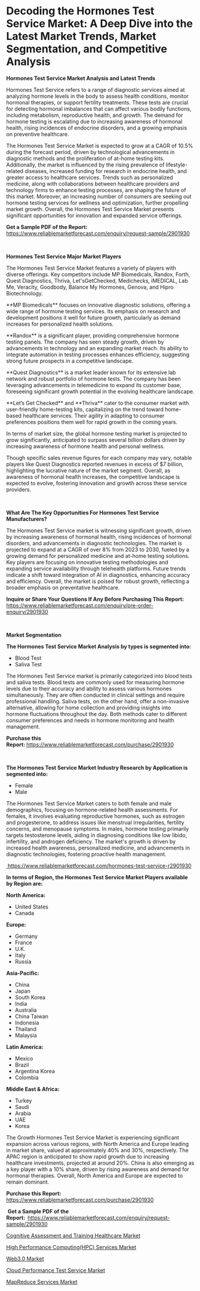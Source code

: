 <p><h1>Decoding the Hormones Test Service Market: A Deep Dive into the Latest Market Trends, Market Segmentation, and Competitive Analysis</h1></p><p><strong>Hormones Test Service Market Analysis and Latest Trends</strong></p>
<p><p>Hormones Test Service refers to a range of diagnostic services aimed at analyzing hormone levels in the body to assess health conditions, monitor hormonal therapies, or support fertility treatments. These tests are crucial for detecting hormonal imbalances that can affect various bodily functions, including metabolism, reproductive health, and growth. The demand for hormone testing is escalating due to increasing awareness of hormonal health, rising incidences of endocrine disorders, and a growing emphasis on preventive healthcare.</p><p>The Hormones Test Service Market is expected to grow at a CAGR of 10.5% during the forecast period, driven by technological advancements in diagnostic methods and the proliferation of at-home testing kits. Additionally, the market is influenced by the rising prevalence of lifestyle-related diseases, increased funding for research in endocrine health, and greater access to healthcare services. Trends such as personalized medicine, along with collaborations between healthcare providers and technology firms to enhance testing processes, are shaping the future of this market. Moreover, an increasing number of consumers are seeking out hormone testing services for wellness and optimization, further propelling market growth. Overall, the Hormones Test Service Market presents significant opportunities for innovation and expanded service offerings.</p></p>
<p><strong>Get a Sample PDF of the Report:&nbsp;</strong> <a href="https://www.reliablemarketforecast.com/enquiry/request-sample/2901930?utm_campaign=1832&utm_medium=2&utm_source=Github&utm_content=ia&utm_term=11032025&utm_id=hormones-test-service">https://www.reliablemarketforecast.com/enquiry/request-sample/2901930</a></p>
<p>&nbsp;</p>
<p><strong>Hormones Test Service Major Market Players</strong></p>
<p><p>The Hormones Test Service Market features a variety of players with diverse offerings. Key competitors include MP Biomedicals, Randox, Forth, Quest Diagnostics, Thriva, Let'sGetChecked, Medichecks, iMEDICAL, Lab Me, Veracity, Goodbody, Balance My Hormones, Genova, and Hipro Biotechnology.</p><p>**MP Biomedicals** focuses on innovative diagnostic solutions, offering a wide range of hormone testing services. Its emphasis on research and development positions it well for future growth, particularly as demand increases for personalized health solutions.</p><p>**Randox** is a significant player, providing comprehensive hormone testing panels. The company has seen steady growth, driven by advancements in technology and an expanding market reach. Its ability to integrate automation in testing processes enhances efficiency, suggesting strong future prospects in a competitive landscape.</p><p>**Quest Diagnostics** is a market leader known for its extensive lab network and robust portfolio of hormone tests. The company has been leveraging advancements in telemedicine to expand its customer base, foreseeing significant growth potential in the evolving healthcare landscape.</p><p>**Let’s Get Checked** and **Thriva** cater to the consumer market with user-friendly home-testing kits, capitalizing on the trend toward home-based healthcare services. Their agility in adapting to consumer preferences positions them well for rapid growth in the coming years.</p><p>In terms of market size, the global hormone testing market is projected to grow significantly, anticipated to surpass several billion dollars driven by increasing awareness of hormone health and personal wellness.</p><p>Though specific sales revenue figures for each company may vary, notable players like Quest Diagnostics reported revenues in excess of $7 billion, highlighting the lucrative nature of the market segment. Overall, as awareness of hormonal health increases, the competitive landscape is expected to evolve, fostering innovation and growth across these service providers.</p></p>
<p>&nbsp;</p>
<p><strong>What Are The Key Opportunities For Hormones Test Service Manufacturers?</strong></p>
<p><p>The Hormones Test Service market is witnessing significant growth, driven by increasing awareness of hormonal health, rising incidences of hormonal disorders, and advancements in diagnostic technologies. The market is projected to expand at a CAGR of over 8% from 2023 to 2030, fueled by a growing demand for personalized medicine and at-home testing solutions. Key players are focusing on innovative testing methodologies and expanding service availability through telehealth platforms. Future trends indicate a shift toward integration of AI in diagnostics, enhancing accuracy and efficiency. Overall, the market is poised for robust growth, reflecting a broader emphasis on preventative healthcare.</p></p>
<p><strong>Inquire or Share Your Questions If Any Before Purchasing This Report:</strong> <a href="https://www.reliablemarketforecast.com/enquiry/pre-order-enquiry/2901930?utm_campaign=1832&utm_medium=2&utm_source=Github&utm_content=ia&utm_term=11032025&utm_id=hormones-test-service">https://www.reliablemarketforecast.com/enquiry/pre-order-enquiry/2901930</a></p>
<p>&nbsp;</p>
<p><strong>Market Segmentation</strong></p>
<p><strong>The Hormones Test Service Market Analysis by types is segmented into:</strong></p>
<p><ul><li>Blood Test</li><li>Saliva Test</li></ul></p>
<p><p>The Hormones Test Service market is primarily categorized into blood tests and saliva tests. Blood tests are commonly used for measuring hormone levels due to their accuracy and ability to assess various hormones simultaneously. They are often conducted in clinical settings and require professional handling. Saliva tests, on the other hand, offer a non-invasive alternative, allowing for home collection and providing insights into hormone fluctuations throughout the day. Both methods cater to different consumer preferences and needs in hormone monitoring and health management.</p></p>
<p><strong>Purchase this Report:&nbsp;</strong><a href="https://www.reliablemarketforecast.com/purchase/2901930?utm_campaign=1832&utm_medium=2&utm_source=Github&utm_content=ia&utm_term=11032025&utm_id=hormones-test-service">https://www.reliablemarketforecast.com/purchase/2901930</a></p>
<p>&nbsp;</p>
<p><strong>The Hormones Test Service Market Industry Research by Application is segmented into:</strong></p>
<p><ul><li>Female</li><li>Male</li></ul></p>
<p><p>The Hormones Test Service Market caters to both female and male demographics, focusing on hormone-related health assessments. For females, it involves evaluating reproductive hormones, such as estrogen and progesterone, to address issues like menstrual irregularities, fertility concerns, and menopause symptoms. In males, hormone testing primarily targets testosterone levels, aiding in diagnosing conditions like low libido, infertility, and androgen deficiency. The market's growth is driven by increased health awareness, personalized medicine, and advancements in diagnostic technologies, fostering proactive health management.</p></p>
<p><a href="https://www.reliablemarketforecast.com/hormones-test-service-r2901930?utm_campaign=1832&utm_medium=2&utm_source=Github&utm_content=ia&utm_term=11032025&utm_id=hormones-test-service">&nbsp;https://www.reliablemarketforecast.com/hormones-test-service-r2901930</a></p>
<p><strong>In terms of Region, the Hormones Test Service Market Players available by Region are:</strong></p>
<p>
    <p> <strong> North America: </strong>
        <ul>
            <li>United States</li>
            <li>Canada</li>
        </ul>
        </p> 
    <p> <strong> Europe: </strong>
        <ul>
            <li>Germany</li>
            <li>France</li>
            <li>U.K.</li>
            <li>Italy</li>
            <li>Russia</li>
        </ul>
        </p> 
    <p> <strong> Asia-Pacific: </strong>
        <ul>
            <li>China</li>
            <li>Japan</li>
            <li>South Korea</li>
            <li>India</li>
            <li>Australia</li>
            <li>China Taiwan</li>
            <li>Indonesia</li>
            <li>Thailand</li>
            <li>Malaysia</li>
        </ul>
        </p> 
    <p> <strong> Latin America: </strong>
        <ul>
            <li>Mexico</li>
            <li>Brazil</li>
            <li>Argentina Korea</li>
            <li>Colombia</li>
        </ul>
        </p> 
    <p> <strong> Middle East & Africa: </strong>
        <ul>
            <li>Turkey</li>
            <li>Saudi</li>
            <li>Arabia</li>
            <li>UAE</li>
            <li>Korea</li>
        </ul>
    </p>
    </p>
<p><p>The Growth Hormones Test Service Market is experiencing significant expansion across various regions, with North America and Europe leading in market share, valued at approximately 40% and 30%, respectively. The APAC region is anticipated to show rapid growth due to increasing healthcare investments, projected at around 20%. China is also emerging as a key player with a 10% share, driven by rising awareness and demand for hormonal therapies. Overall, North America and Europe are expected to remain dominant.</p></p>
<p><strong>Purchase this Report: </strong><a href="https://www.reliablemarketforecast.com/purchase/2901930?utm_campaign=1832&utm_medium=2&utm_source=Github&utm_content=ia&utm_term=11032025&utm_id=hormones-test-service">https://www.reliablemarketforecast.com/purchase/2901930</a></p>
<p>&nbsp;<strong>Get a Sample PDF of the Report:&nbsp;&nbsp;</strong><a href="https://www.reliablemarketforecast.com/enquiry/request-sample/2901930?utm_campaign=1832&utm_medium=2&utm_source=Github&utm_content=ia&utm_term=11032025&utm_id=hormones-test-service">https://www.reliablemarketforecast.com/enquiry/request-sample/2901930</a></p>
<p><strong></strong></p>
<p><p><a href="https://github.com/WillieWoodard/Market-Research-Report-List-7/blob/main/cognitive-assessment-and-training-healthcare-market.md?utm_campaign=1832&utm_medium=2&utm_source=Github&utm_content=ia&utm_term=11032025&utm_id=hormones-test-service">Cognitive Assessment and Training Healthcare Market</a></p><p><a href="https://github.com/SanjidaMahmud54/Market-Research-Report-List-1/blob/main/high-performance-computinghpc-services-market.md?utm_campaign=1832&utm_medium=2&utm_source=Github&utm_content=ia&utm_term=11032025&utm_id=hormones-test-service">High Performance Computing(HPC) Services Market</a></p><p><a href="https://github.com/shapurforouz/Market-Research-Report-List-1/blob/main/web30-market.md?utm_campaign=1832&utm_medium=2&utm_source=Github&utm_content=ia&utm_term=11032025&utm_id=hormones-test-service">Web3.0 Market</a></p><p><a href="https://github.com/marloy8/Market-Research-Report-List-7/blob/main/cloud-performance-test-service-market.md?utm_campaign=1832&utm_medium=2&utm_source=Github&utm_content=ia&utm_term=11032025&utm_id=hormones-test-service">Cloud Performance Test Service Market</a></p><p><a href="https://github.com/hgf64gh/Market-Research-Report-List-1/blob/main/mapreduce-services-market.md?utm_campaign=1832&utm_medium=2&utm_source=Github&utm_content=ia&utm_term=11032025&utm_id=hormones-test-service">MapReduce Services Market</a></p></p>